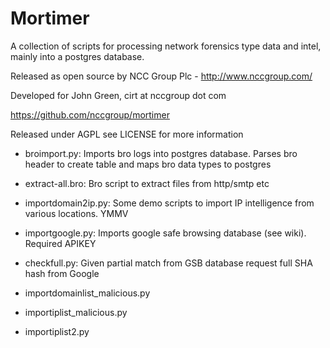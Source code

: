 Mortimer
======================
A collection of scripts for processing network forensics type data and intel, mainly into a postgres database.

Released as open source by NCC Group Plc - http://www.nccgroup.com/

Developed for John Green, cirt at nccgroup dot com

https://github.com/nccgroup/mortimer

Released under AGPL see LICENSE for more information

* broimport.py: Imports bro logs into postgres database.  Parses bro header to create table and maps bro data types to postgres

* extract-all.bro: Bro script to extract files from http/smtp etc

* importdomain2ip.py: Some demo scripts to import IP intelligence from various locations. YMMV

* importgoogle.py: Imports google safe browsing database (see wiki).  Required APIKEY

* checkfull.py: Given partial match from GSB database request full SHA hash from Google

* importdomainlist_malicious.py

* importiplist_malicious.py

* importiplist2.py






